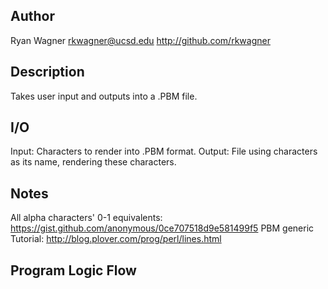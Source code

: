 Author
------
Ryan Wagner
rkwagner@ucsd.edu
http://github.com/rkwagner

Description
-----------
Takes user input and outputs into a .PBM file.

I/O
---
Input: Characters to render into .PBM format.
Output: File using characters as its name, rendering these characters.

Notes
-----
All alpha characters' 0-1 equivalents:
https://gist.github.com/anonymous/0ce707518d9e581499f5
PBM generic Tutorial:
http://blog.plover.com/prog/perl/lines.html

Program Logic Flow
------------------

